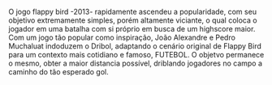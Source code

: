 O jogo flappy bird -2013- rapidamente ascendeu a popularidade, com seu objetivo extremamente simples, porém altamente viciante, o qual coloca o jogador em uma batalha com si próprio em busca de um highscore maior. Com um jogo tão popular como inspiração, João Alexandre e Pedro Muchaluat indoduzem o Dribol, adaptando o cenário original de Flappy Bird para um contexto mais cotidiano e famoso, FUTEBOL. O objetvo permanece o mesmo, obter a maior distancia possível, driblando jogadores no campo a caminho do tão esperado gol.
